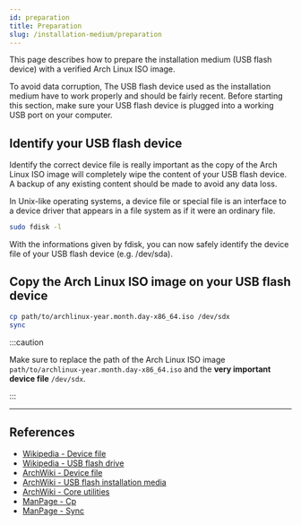 ```yaml
---
id: preparation
title: Preparation
slug: /installation-medium/preparation
---
```


<head>
  <title>Installation medium preparation | Arcadia</title>
</head>

This page describes how to prepare the installation medium (USB flash device) with a verified Arch Linux ISO image.

To avoid data corruption, The USB flash device used as the installation medium have to work properly and should be fairly recent. Before starting this section, make sure your USB flash device is plugged into a working USB port on your computer. 

## Identify your USB flash device

Identify the correct device file is really important as the copy of the Arch Linux ISO image will completely wipe the content of your USB flash device. A backup of any existing content should be made to avoid any data loss.

In Unix-like operating systems, a device file or special file is an interface to a device driver that appears in a file system as if it were an ordinary file.

``` bash
sudo fdisk -l
```

With the informations given by fdisk, you can now safely identify the device file of your USB flash device (e.g. /dev/sda).

## Copy the Arch Linux ISO image on your USB flash device

``` bash
cp path/to/archlinux-year.month.day-x86_64.iso /dev/sdx
sync
```

:::caution

Make sure to replace the path of the Arch Linux ISO image `path/to/archlinux-year.month.day-x86_64.iso` and the **very important device file** `/dev/sdx`.

:::

---

## References

- [Wikipedia - Device file](https://en.wikipedia.org/wiki/Device_file)
- [Wikipedia - USB flash drive](https://en.wikipedia.org/wiki/USB_flash_drive)
- [ArchWiki - Device file](https://wiki.archlinux.org/index.php/Device_file)
- [ArchWiki - USB flash installation media](https://wiki.archlinux.org/index.php/USB_flash_installation_media)
- [ArchWiki - Core utilities](https://wiki.archlinux.org/index.php/Core_utilities)
- [ManPage - Cp](https://jlk.fjfi.cvut.cz/arch/manpages/man/core/coreutils/cp.1.en)
- [ManPage - Sync](https://jlk.fjfi.cvut.cz/arch/manpages/man/core/coreutils/sync.1.en)